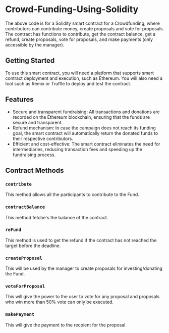 # Crowd-Funding-Using-Solidity

The above code is for a Solidity smart contract for a Crowdfunding, where contributors can contribute money, create proposals and vote for proposals. The contract has functions to contribute, get the contract balance, get a refund, create proposals, vote for proposals, and make payments (only accessible by the manager).

## Getting Started

To use this smart contract, you will need a platform that supports smart contract deployment and execution, such as Ethereum. You will also need a tool such as Remix or Truffle to deploy and test the contract.

## Features
- Secure and transparent fundraising: All transactions and donations are recorded on the Ethereum blockchain, ensuring that the funds are secure and transparent.
- Refund mechanism: In case the campaign does not reach its funding goal, the smart contract will automatically return the donated funds to their respective contributors.
- Efficient and cost-effective: The smart contract eliminates the need for intermediaries, reducing transaction fees and speeding up the fundraising process.

## Contract Methods
### `contribute`
This method allows all the participants to contribute to the Fund.
### `contractBalance`
This method fetche's the balance of the contract.
### `reFund`
This method is used to get the refund if the contract has not reached the target before the deadline.
### `createProposal`
This will be used by the manager to create proposals for investing/donating the Fund.
### `voteForProposal`
This will give the power to the user to vote for any proposal and proposals who win more than 50% vote can only be executed.
### `makePayment`
This will give the payment to the recpient for the proposal.








